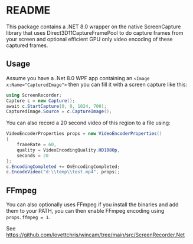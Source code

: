 # README

This package contains a .NET 8.0 wrapper on the native ScreenCapture  library that uses Direct3D11CaptureFramePool to do
capture frames from your screen and optional efficient GPU only video encoding of these captured frames.

## Usage

Assume you have a .Net 8.0 WPF app containing an `<Image x:Name="CapturedImage">` then you can fill it with a screen capture
like this:

```csharp
using ScreenRecorder;
Capture c = new Capture();
await c.StartCapture(0, 0, 1024, 700);
CapturedImage.Source = c.CaptureImage();
```

You can also record a 20 second video of this region to a file using:

```csharp
VideoEncoderProperties props = new VideoEncoderProperties()
{
    frameRate = 60,
    quality = VideoEncodingQuality.HD1080p,
    seconds = 20
};
c.EncodingCompleted += OnEncodingCompleted;
c.EncodeVideo("d:\\temp\\test.mp4", props);
```

## FFmpeg

You can also optionally uses FFmpeg if you install the binaries and add them to your PATH,
you can then enable FFmpeg encoding using `props.ffmpeg = 1`.


See https://github.com/lovettchris/wincam/tree/main/src/ScreenRecorder.Net